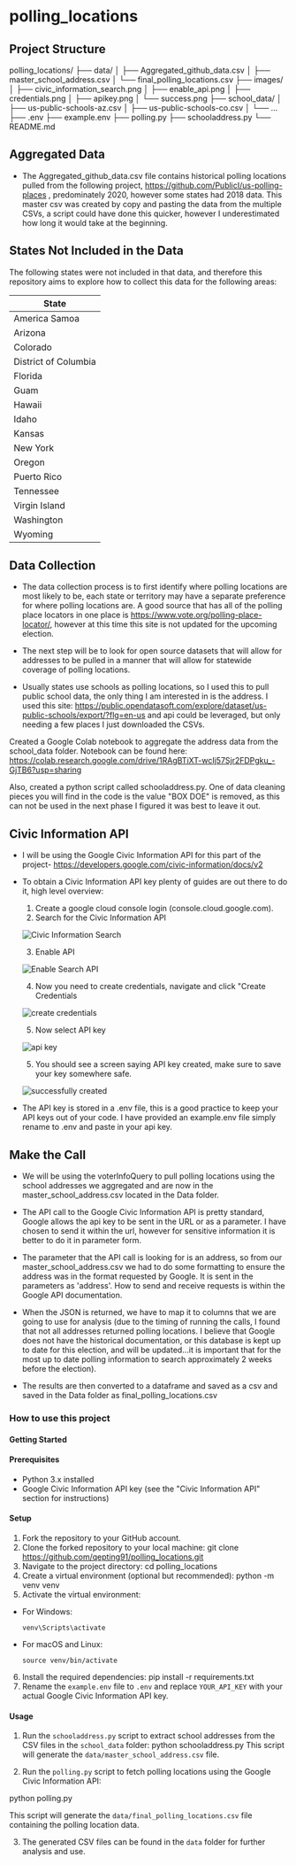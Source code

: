 # polling_locations

## Project Structure
polling_locations/
├── data/
│ ├── Aggregated_github_data.csv
│ ├── master_school_address.csv
│ └── final_polling_locations.csv
├── images/
│ ├── civic_information_search.png
│ ├── enable_api.png
│ ├── credentials.png
│ ├── apikey.png
│ └── success.png
├── school_data/
│ ├── us-public-schools-az.csv
│ ├── us-public-schools-co.csv
│ └── ...
├── .env
├── example.env
├── polling.py
├── schooladdress.py
└── README.md

## Aggregated Data
- The Aggregated_github_data.csv file contains historical polling locations pulled from the following project, https://github.com/PublicI/us-polling-places , predominately 2020, however some states had 2018 data. This master csv was created by copy and pasting the data from the multiple CSVs, a script could have done this quicker, however I underestimated how long it would take at the beginning.


## States Not Included in the Data

The following states were not included in that data, and therefore this repository aims to explore how to collect this data for the following areas:

| State                  |
|------------------------|
| America Samoa          |
| Arizona                |
| Colorado               |
| District of Columbia   |
| Florida                |
| Guam                   |
| Hawaii                 |
| Idaho                  |
| Kansas                 |
| New York               |
| Oregon                 |
| Puerto Rico            |
| Tennessee              |
| Virgin Island          |
| Washington             |
| Wyoming                |

## Data Collection
- The data collection process is to first identify where polling locations are most likely to be, each state or territory may have a separate preference for where polling locations are. A good source that has all of the polling place locators in one place is https://www.vote.org/polling-place-locator/, however at this time this site is not updated for the upcoming election.

- The next step will be to look for open source datasets that will allow for addresses to be pulled in a manner that will allow for statewide coverage of polling locations.

- Usually states use schools as polling locations, so I used this to pull public school data, the only thing I am interested in is the address. I used this site: https://public.opendatasoft.com/explore/dataset/us-public-schools/export/?flg=en-us and api could be leveraged, but only needing a few places I just downloaded the CSVs. 

Created a Google Colab notebook to aggregate the address data from the school_data folder. Notebook can be found here: https://colab.research.google.com/drive/1RAgBTiXT-wcIj57Sjr2FDPgku_-GjTB6?usp=sharing 

Also, created a python script called schooladdress.py. One of data cleaning pieces you will find in the code is the value "BOX DOE" is removed, as this can not be used in the next phase I figured it was best to leave it out.

## Civic Information API
- I will be using the Google Civic Information API for this part of the project- https://developers.google.com/civic-information/docs/v2

- To obtain a Civic Information API key plenty of guides are out there to do it, high level overview:
  1. Create a google cloud console login (console.cloud.google.com).
  2. Search for the Civic Information API
    
    ![Civic Information Search](images/civic_information_search.png)

  3. Enable API
    
    ![Enable Search API](images/enable_api.png)

  4. Now you need to create credentials, navigate and click "Create Credentials
    
    ![create credentials](images/credentials.png)

  5. Now select API key
    
    ![api key](images/apikey.png)

  5. You should see a screen saying API key created, make sure to save your key somewhere safe. 
    
    ![successfully created](images/success.png)


- The API key is stored in a .env file, this is a good practice to keep your API keys out of your code. I have provided an example.env file simply rename to .env and paste in your api key.

## Make the Call

- We will be using the voterInfoQuery to pull polling locations using the school addresses we aggregated and are now in the master_school_address.csv located in the Data folder.

- The API call to the Google Civic Information API is pretty standard, Google allows the api key to be sent in the URL or as a parameter. I have chosen to send it within the url, however for sensitive information it is better to do it in parameter form. 

- The parameter that the API call is looking for is an address, so from our master_school_address.csv we had to do some formatting to ensure the address was in the format requested by Google. It is sent in the parameters as 'address'. How to send and receive requests is within the Google API documentation. 

- When the JSON is returned, we have to map it to columns that we are going to use for analysis (due to the timing of running the calls, I found that not all addresses returned polling locations. I believe that Google does not have the historical documentation, or this database is kept up to date for this election, and will be updated...it is important that for the most up to date polling information to search approximately 2 weeks before the election). 

- The results are then converted to a dataframe and saved as a csv and saved in the Data folder as final_polling_locations.csv

### How to use this project

#### Getting Started

#### Prerequisites
- Python 3.x installed
- Google Civic Information API key (see the "Civic Information API" section for instructions)

#### Setup
1. Fork the repository to your GitHub account.
2. Clone the forked repository to your local machine:
 git clone https://github.com/qepting91/polling_locations.git
3. Navigate to the project directory:
cd polling_locations
4. Create a virtual environment (optional but recommended):
python -m venv venv
5. Activate the virtual environment:
- For Windows:
  ```
  venv\Scripts\activate
  ```
- For macOS and Linux:
  ```
  source venv/bin/activate
  ```
6. Install the required dependencies:
pip install -r requirements.txt
7. Rename the `example.env` file to `.env` and replace `YOUR_API_KEY` with your actual Google Civic Information API key.

#### Usage
1. Run the `schooladdress.py` script to extract school addresses from the CSV files in the `school_data` folder:
python schooladdress.py
This script will generate the `data/master_school_address.csv` file.

2. Run the `polling.py` script to fetch polling locations using the Google Civic Information API:

python polling.py

This script will generate the `data/final_polling_locations.csv` file containing the polling location data.

3. The generated CSV files can be found in the `data` folder for further analysis and use.


